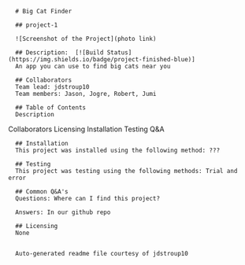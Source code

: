 
    
  
      

      # Big Cat Finder

      ## project-1

      ![Screenshot of the Project](photo link)
  
      ## Description:  [![Build Status](https://img.shields.io/badge/project-finished-blue)]
      An app you can use to find big cats near you
  
      ## Collaborators
      Team lead: jdstroup10
      Team members: Jason, Jogre, Robert, Jumi

      ## Table of Contents
      Description
Collaborators
Licensing
Installation
Testing
Q&A

      ## Installation
      This project was installed using the following method: ???

      ## Testing
      This project was testing using the following methods: Trial and error

      ## Common Q&A's
      Questions: Where can I find this project?

      Answers: In our github repo

      ## Licensing
      None


      Auto-generated readme file courtesy of jdstroup10
    